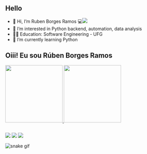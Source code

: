 ## Hello

- 👋 Hi, I’m Ruben Borges Ramos 💻<a href="https://www.ruben.com.br" target="_blank"><img src="https://img.shields.io/website-up-down-green-red/http/monip.org.svg" target="_blank"></a>
- 👀 I’m interested in Python backend, automation, data analysis
- 👨‍🎓 Education: Software Engineering - UFG
- 🌱 I’m currently learning Python


## Oiii! Eu sou Rúben Borges Ramos
 <div>
  <a href="https://github.com/rubengyn">
  <img height="180em" src="https://github-readme-stats.vercel.app/api?username=rubengyn&show_icons=true&theme=dracula&include_all_commits=true&count_private=true"/>
  <img height="180em" src="https://github-readme-stats.vercel.app/api/top-langs/?username=rubengyn&layout=compact&langs_count=7&theme=dracula"/>
</div>
  
  ##
 
<div> 
  
  <a href = "mailto:rubencadastros@gmail.com"><img src="https://img.shields.io/badge/-Gmail-%23333?style=for-the-badge&logo=gmail&logoColor=white" target="_blank"></a>
  <a href="https://www.linkedin.com/in/ruben-com-br/" target="_blank"><img src="https://img.shields.io/badge/-LinkedIn-%230077B5?style=for-the-badge&logo=linkedin&logoColor=white" target="_blank"></a>
   <a href="https://stackoverflow.com/users/12226585/ruben-borges-ramos" target="_blank"><img src="https://img.shields.io/badge/Stack_Overflow-FE7A16?style=for-the-badge&logo=stack-overflow&logoColor=white" target="_blank"></a>
  
 ![snake gif](https://github.com/rubengyn/rubengyn/blob/output/github-contribution-grid-snake.gif)
</div>
